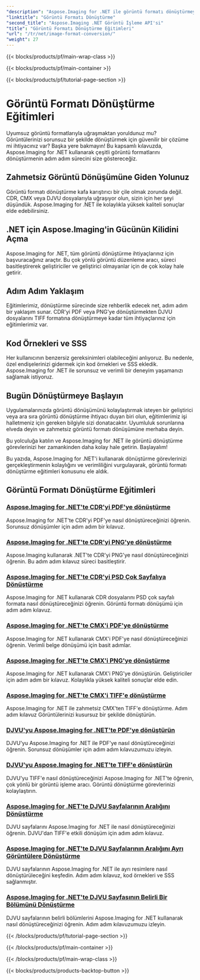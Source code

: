 ```yaml
---
"description": "Aspose.Imaging for .NET ile görüntü formatı dönüştürmeyi öğrenin. CDR, CMX, DJVU ve daha fazlasını kusursuz bir şekilde dönüştürün. Kusursuz sonuçlar için uzman kılavuzları"
"linktitle": "Görüntü Formatı Dönüştürme"
"second_title": "Aspose.Imaging .NET Görüntü İşleme API'si"
"title": "Görüntü Formatı Dönüştürme Eğitimleri"
"url": "/tr/net/image-format-conversion/"
"weight": 27
---
```


{{< blocks/products/pf/main-wrap-class >}}

{{< blocks/products/pf/main-container >}}

{{< blocks/products/pf/tutorial-page-section >}}

# Görüntü Formatı Dönüştürme Eğitimleri


Uyumsuz görüntü formatlarıyla uğraşmaktan yoruldunuz mu? Görüntülerinizi sorunsuz bir şekilde dönüştürmek için güvenilir bir çözüme mi ihtiyacınız var? Başka yere bakmayın! Bu kapsamlı kılavuzda, Aspose.Imaging for .NET kullanarak çeşitli görüntü formatlarını dönüştürmenin adım adım sürecini size göstereceğiz.

## Zahmetsiz Görüntü Dönüşümüne Giden Yolunuz

Görüntü formatı dönüştürme kafa karıştırıcı bir çile olmak zorunda değil. CDR, CMX veya DJVU dosyalarıyla uğraşıyor olun, sizin için her şeyi düşündük. Aspose.Imaging for .NET ile kolaylıkla yüksek kaliteli sonuçlar elde edebilirsiniz.

## .NET için Aspose.Imaging'in Gücünün Kilidini Açma

Aspose.Imaging for .NET, tüm görüntü dönüştürme ihtiyaçlarınız için başvuracağınız araçtır. Bu çok yönlü görüntü düzenleme aracı, süreci basitleştirerek geliştiriciler ve geliştirici olmayanlar için de çok kolay hale getirir.

## Adım Adım Yaklaşım

Eğitimlerimiz, dönüştürme sürecinde size rehberlik edecek net, adım adım bir yaklaşım sunar. CDR'yi PDF veya PNG'ye dönüştürmekten DJVU dosyalarını TIFF formatına dönüştürmeye kadar tüm ihtiyaçlarınız için eğitimlerimiz var.

## Kod Örnekleri ve SSS

Her kullanıcının benzersiz gereksinimleri olabileceğini anlıyoruz. Bu nedenle, özel endişelerinizi gidermek için kod örnekleri ve SSS ekledik. Aspose.Imaging for .NET ile sorunsuz ve verimli bir deneyim yaşamanızı sağlamak istiyoruz.

## Bugün Dönüştürmeye Başlayın

Uygulamalarınızda görüntü dönüşümünü kolaylaştırmak isteyen bir geliştirici veya ara sıra görüntü dönüştürme ihtiyacı duyan biri olun, eğitimlerimiz işi halletmeniz için gereken bilgiyle sizi donatacaktır. Uyumluluk sorunlarına elveda deyin ve zahmetsiz görüntü formatı dönüşümüne merhaba deyin.

Bu yolculuğa katılın ve Aspose.Imaging for .NET ile görüntü dönüştürme görevlerinizi her zamankinden daha kolay hale getirin. Başlayalım!

Bu yazıda, Aspose.Imaging for .NET'i kullanarak dönüştürme görevlerinizi gerçekleştirmenin kolaylığını ve verimliliğini vurgulayarak, görüntü formatı dönüştürme eğitimleri konusunu ele aldık.

## Görüntü Formatı Dönüştürme Eğitimleri
### [Aspose.Imaging for .NET'te CDR'yi PDF'ye dönüştürme](./convert-cdr-to-pdf/)
Aspose.Imaging for .NET'te CDR'yi PDF'ye nasıl dönüştüreceğinizi öğrenin. Sorunsuz dönüşümler için adım adım bir kılavuz.
### [Aspose.Imaging for .NET'te CDR'yi PNG'ye dönüştürme](./convert-cdr-to-png/)
Aspose.Imaging kullanarak .NET'te CDR'yi PNG'ye nasıl dönüştüreceğinizi öğrenin. Bu adım adım kılavuz süreci basitleştirir.
### [Aspose.Imaging for .NET'te CDR'yi PSD Çok Sayfalıya Dönüştürme](./convert-cdr-to-psd-multipage/)
Aspose.Imaging for .NET kullanarak CDR dosyalarını PSD çok sayfalı formata nasıl dönüştüreceğinizi öğrenin. Görüntü formatı dönüşümü için adım adım kılavuz.
### [Aspose.Imaging for .NET'te CMX'i PDF'ye dönüştürme](./convert-cmx-to-pdf/)
Aspose.Imaging for .NET kullanarak CMX'i PDF'ye nasıl dönüştüreceğinizi öğrenin. Verimli belge dönüşümü için basit adımlar.
### [Aspose.Imaging for .NET'te CMX'i PNG'ye dönüştürme](./convert-cmx-to-png/)
Aspose.Imaging for .NET kullanarak CMX'i PNG'ye dönüştürün. Geliştiriciler için adım adım bir kılavuz. Kolaylıkla yüksek kaliteli sonuçlar elde edin.
### [Aspose.Imaging for .NET'te CMX'i TIFF'e dönüştürme](./convert-cmx-to-tiff/)
Aspose.Imaging for .NET ile zahmetsiz CMX'ten TIFF'e dönüştürme. Adım adım kılavuz Görüntülerinizi kusursuz bir şekilde dönüştürün.
### [DJVU'yu Aspose.Imaging for .NET'te PDF'ye dönüştürün](./convert-djvu-to-pdf/)
DJVU'yu Aspose.Imaging for .NET ile PDF'ye nasıl dönüştüreceğinizi öğrenin. Sorunsuz dönüşümler için adım adım kılavuzumuzu izleyin.
### [DJVU'yu Aspose.Imaging for .NET'te TIFF'e dönüştürün](./convert-djvu-to-tiff/)
DJVU'yu TIFF'e nasıl dönüştüreceğinizi Aspose.Imaging for .NET'te öğrenin, çok yönlü bir görüntü işleme aracı. Görüntü dönüştürme görevlerinizi kolaylaştırın.
### [Aspose.Imaging for .NET'te DJVU Sayfalarının Aralığını Dönüştürme](./convert-range-of-djvu-pages/)
DJVU sayfalarını Aspose.Imaging for .NET ile nasıl dönüştüreceğinizi öğrenin. DJVU'dan TIFF'e etkili dönüşüm için adım adım kılavuz.
### [Aspose.Imaging for .NET'te DJVU Sayfalarının Aralığını Ayrı Görüntülere Dönüştürme](./convert-range-of-djvu-pages-to-separate-images/)
DJVU sayfalarının Aspose.Imaging for .NET ile ayrı resimlere nasıl dönüştürüleceğini keşfedin. Adım adım kılavuz, kod örnekleri ve SSS sağlanmıştır.
### [Aspose.Imaging for .NET'te DJVU Sayfasının Belirli Bir Bölümünü Dönüştürme](./convert-specific-portion-of-djvu-page/)
DJVU sayfalarının belirli bölümlerini Aspose.Imaging for .NET kullanarak nasıl dönüştüreceğinizi öğrenin. Adım adım kılavuzumuzu izleyin.

{{< /blocks/products/pf/tutorial-page-section >}}

{{< /blocks/products/pf/main-container >}}

{{< /blocks/products/pf/main-wrap-class >}}

{{< blocks/products/products-backtop-button >}}